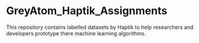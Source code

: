 # GreyAtom_Haptik_Assignments
This repository contains labelled datasets by Haptik to help researchers and developers prototype there machine learning algorithms. 
